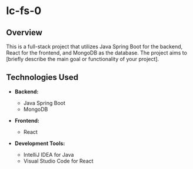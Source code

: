 # lc-fs-0

## Overview

This is a full-stack project that utilizes Java Spring Boot for the backend, React for the frontend, and MongoDB as the database. The project aims to [briefly describe the main goal or functionality of your project].

## Technologies Used

- **Backend:**
  - Java Spring Boot
  - MongoDB

- **Frontend:**
  - React

- **Development Tools:**
  - IntelliJ IDEA for Java
  - Visual Studio Code for React
